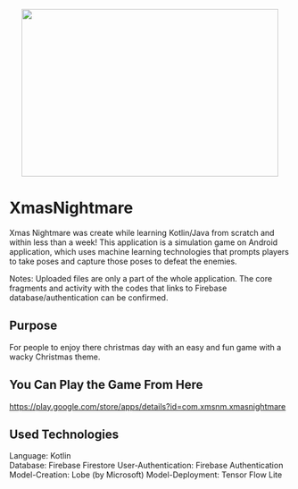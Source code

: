 <p align="center">
  <img width="460" height="300" src="https://play-lh.googleusercontent.com/bVQ41UaMkNNxuyQkRl3PC98pUSrzsePs1EymMzaJa9UMcz6xCP5Jry0GkRe36T2_mFY=w720-h310-rw">
</p>

# XmasNightmare
Xmas Nightmare was create while learning Kotlin/Java from scratch and within less than a week!
This application is a simulation game on Android application, which uses machine learning technologies that prompts players to take poses and capture those poses to defeat the enemies.

Notes: Uploaded files are only a part of the whole application. The core fragments and activity with the codes that links to Firebase database/authentication can be confirmed.

## Purpose
For people to enjoy there christmas day with an easy and fun game with a wacky Christmas theme.

## You Can Play the Game From Here
https://play.google.com/store/apps/details?id=com.xmsnm.xmasnightmare

## Used Technologies
Language: Kotlin  
Database: Firebase Firestore
User-Authentication: Firebase Authentication
Model-Creation: Lobe (by Microsoft)
Model-Deployment: Tensor Flow Lite

